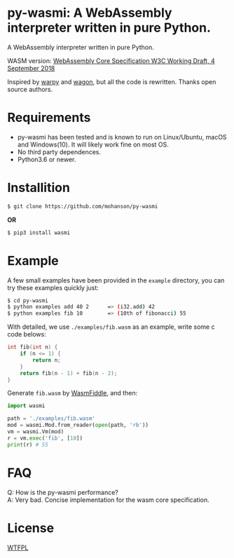 # py-wasmi: A WebAssembly interpreter written in pure Python.

A WebAssembly interpreter written in pure Python.

WASM version: [WebAssembly Core Specification W3C Working Draft, 4 September 2018](https://www.w3.org/TR/2018/WD-wasm-core-1-20180904/)

Inspired by [warpy](https://github.com/kanaka/warpy) and [wagon](https://github.com/go-interpreter/wagon), but all the code is rewritten. Thanks open source authors.

# Requirements
- py-wasmi has been tested and is known to run on Linux/Ubuntu, macOS and Windows(10). It will likely work fine on most OS.
- No third party dependences.
- Python3.6 or newer.

# Installition

```sh
$ git clone https://github.com/mohanson/py-wasmi
```

**OR**

```sh
$ pip3 install wasmi
```

# Example

A few small examples have been provided in the `example` directory, you can try these examples quickly just:

```sh
$ cd py-wasmi
$ python examples add 40 2      => (i32.add) 42
$ python examples fib 10        => (10th of fibonacci) 55
```

With detailed, we use `./examples/fib.wasm` as an example, write some c code belows:

```c
int fib(int n) {
    if (n <= 1) {
        return n;
    }
    return fib(n - 1) + fib(n - 2);
}
```

Generate `fib.wasm` by [WasmFiddle](https://wasdk.github.io/WasmFiddle/), and then:

```py
import wasmi

path = './examples/fib.wasm'
mod = wasmi.Mod.from_reader(open(path, 'rb'))
vm = wasmi.Vm(mod)
r = vm.exec('fib', [10])
print(r) # 55
```

# FAQ

Q: How is the py-wasmi performance? <br>
A: Very bad. Concise implementation for the wasm core specification.

# License

[WTFPL](https://choosealicense.com/licenses/wtfpl/)
